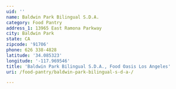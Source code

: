 ```yaml
---
uid: ''
name: Baldwin Park Bilingual S.D.A.
category: Food Pantry
address_1: 13965 East Ramona Parkway
city: Baldwin Park
state: CA
zipcode: '91706'
phone: 626 338-4828
latitude: '34.085323'
longitude: '-117.969546'
title: 'Baldwin Park Bilingual S.D.A., Food Oasis Los Angeles'
uri: /food-pantry/baldwin-park-bilingual-s-d-a-/

---
```


